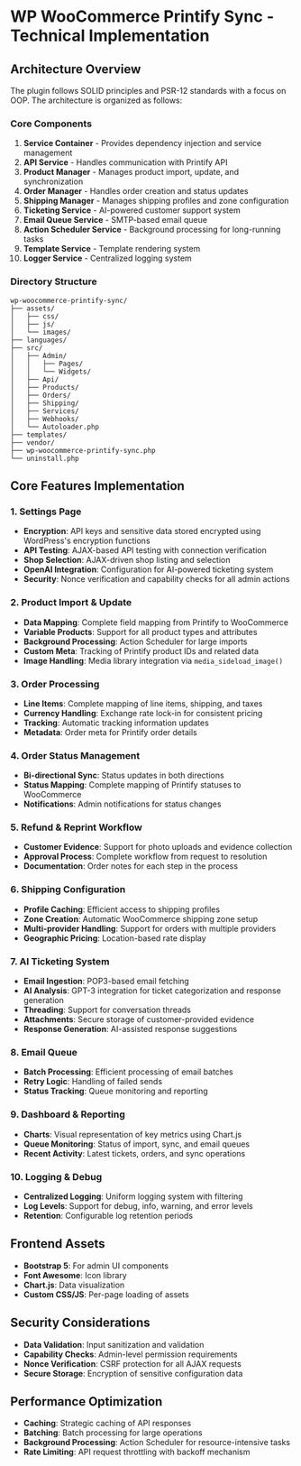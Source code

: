 # WP WooCommerce Printify Sync - Technical Implementation

## Architecture Overview

The plugin follows SOLID principles and PSR-12 standards with a focus on OOP. The architecture is organized as follows:

### Core Components

1. **Service Container** - Provides dependency injection and service management
2. **API Service** - Handles communication with Printify API
3. **Product Manager** - Manages product import, update, and synchronization
4. **Order Manager** - Handles order creation and status updates
5. **Shipping Manager** - Manages shipping profiles and zone configuration
6. **Ticketing Service** - AI-powered customer support system
7. **Email Queue Service** - SMTP-based email queue
8. **Action Scheduler Service** - Background processing for long-running tasks
9. **Template Service** - Template rendering system
10. **Logger Service** - Centralized logging system

### Directory Structure

```
wp-woocommerce-printify-sync/
├── assets/
│   ├── css/
│   ├── js/
│   └── images/
├── languages/
├── src/
│   ├── Admin/
│   │   ├── Pages/
│   │   └── Widgets/
│   ├── Api/
│   ├── Products/
│   ├── Orders/
│   ├── Shipping/
│   ├── Services/
│   ├── Webhooks/
│   └── Autoloader.php
├── templates/
├── vendor/
├── wp-woocommerce-printify-sync.php
└── uninstall.php
```

## Core Features Implementation

### 1. Settings Page

- **Encryption**: API keys and sensitive data stored encrypted using WordPress's encryption functions
- **API Testing**: AJAX-based API testing with connection verification
- **Shop Selection**: AJAX-driven shop listing and selection
- **OpenAI Integration**: Configuration for AI-powered ticketing system
- **Security**: Nonce verification and capability checks for all admin actions

### 2. Product Import & Update

- **Data Mapping**: Complete field mapping from Printify to WooCommerce
- **Variable Products**: Support for all product types and attributes
- **Background Processing**: Action Scheduler for large imports
- **Custom Meta**: Tracking of Printify product IDs and related data
- **Image Handling**: Media library integration via `media_sideload_image()`

### 3. Order Processing

- **Line Items**: Complete mapping of line items, shipping, and taxes
- **Currency Handling**: Exchange rate lock-in for consistent pricing
- **Tracking**: Automatic tracking information updates
- **Metadata**: Order meta for Printify order details

### 4. Order Status Management

- **Bi-directional Sync**: Status updates in both directions
- **Status Mapping**: Complete mapping of Printify statuses to WooCommerce
- **Notifications**: Admin notifications for status changes

### 5. Refund & Reprint Workflow

- **Customer Evidence**: Support for photo uploads and evidence collection
- **Approval Process**: Complete workflow from request to resolution
- **Documentation**: Order notes for each step in the process

### 6. Shipping Configuration

- **Profile Caching**: Efficient access to shipping profiles
- **Zone Creation**: Automatic WooCommerce shipping zone setup
- **Multi-provider Handling**: Support for orders with multiple providers
- **Geographic Pricing**: Location-based rate display

### 7. AI Ticketing System

- **Email Ingestion**: POP3-based email fetching
- **AI Analysis**: GPT-3 integration for ticket categorization and response generation
- **Threading**: Support for conversation threads
- **Attachments**: Secure storage of customer-provided evidence
- **Response Generation**: AI-assisted response suggestions

### 8. Email Queue

- **Batch Processing**: Efficient processing of email batches
- **Retry Logic**: Handling of failed sends
- **Status Tracking**: Queue monitoring and reporting

### 9. Dashboard & Reporting

- **Charts**: Visual representation of key metrics using Chart.js
- **Queue Monitoring**: Status of import, sync, and email queues
- **Recent Activity**: Latest tickets, orders, and sync operations

### 10. Logging & Debug

- **Centralized Logging**: Uniform logging system with filtering
- **Log Levels**: Support for debug, info, warning, and error levels
- **Retention**: Configurable log retention periods

## Frontend Assets

- **Bootstrap 5**: For admin UI components
- **Font Awesome**: Icon library
- **Chart.js**: Data visualization
- **Custom CSS/JS**: Per-page loading of assets

## Security Considerations

- **Data Validation**: Input sanitization and validation
- **Capability Checks**: Admin-level permission requirements
- **Nonce Verification**: CSRF protection for all AJAX requests
- **Secure Storage**: Encryption of sensitive configuration data

## Performance Optimization

- **Caching**: Strategic caching of API responses
- **Batching**: Batch processing for large operations
- **Background Processing**: Action Scheduler for resource-intensive tasks
- **Rate Limiting**: API request throttling with backoff mechanism

